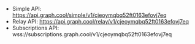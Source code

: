 + Simple API: https://api.graph.cool/simple/v1/cjeoymqbq52ft0163efovj7eq
+ Relay API: https://api.graph.cool/relay/v1/cjeoymqbq52ft0163efovj7eq
+ Subscriptions API: wss://subscriptions.graph.cool/v1/cjeoymqbq52ft0163efovj7eq
